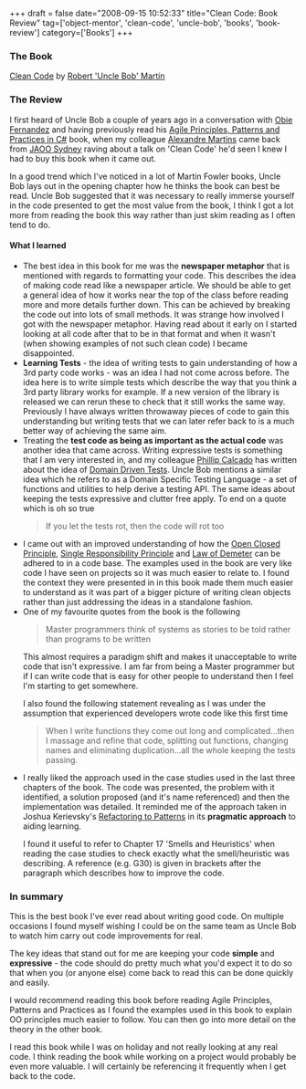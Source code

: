 +++
draft = false
date="2008-09-15 10:52:33"
title="Clean Code: Book Review"
tag=['object-mentor', 'clean-code', 'uncle-bob', 'books', 'book-review']
category=['Books']
+++

<h3>The Book</h3>
<a href="http://www.amazon.co.uk/Clean-Code-Handbook-Software-Craftsmanship/dp/0132350882/ref=sr_1_1?ie=UTF8&s=books&qid=1221268338&sr=8-1">Clean Code</a> by <a href="http://www.amazon.co.uk/Clean-Code-Handbook-Software-Craftsmanship/dp/0132350882/ref=sr_1_1?ie=UTF8&s=books&qid=1221268338&sr=8-1">Robert 'Uncle Bob' Martin</a>

<h3>The Review</h3>

I first heard of Uncle Bob a couple of years ago in a conversation with <a href="http://blog.obiefernandez.com/content/">Obie Fernandez</a> and having previously read his <a href="http://www.amazon.co.uk/Principles-Patterns-Practices-Robert-Martin/dp/0131857258/ref=sr_1_2?ie=UTF8&s=books&qid=1221410457&sr=8-2">Agile Principles, Patterns and Practices in C#</a> book, when my colleague <a href="http://blog.m.artins.net/">Alexandre Martins</a> came back from <a href="http://jaoo.com.au/sydney-2008/conference/">JAOO Sydney</a> raving about a talk on 'Clean Code' he'd seen I knew I had to buy this book when it came out.

In a good trend which I've noticed in a lot of Martin Fowler books, Uncle Bob lays out in the opening chapter how he thinks the book can best be read. Uncle Bob suggested that it was necessary to really immerse yourself in the code presented to get the most value from the book, I think I got a lot more from reading the book this way rather than just skim reading as I often tend to do.

<h4>What I learned</h4>
<ul>
<li>The best idea in this book for me was the <strong>newspaper metaphor</strong> that is mentioned with regards to formatting your code. This describes the idea of making code read like a newspaper article. We should be able to get a general idea of how it works near the top of the class before reading more and more details further down. This can be achieved by breaking the code out into lots of small methods. It was strange how involved I got with the newspaper metaphor. Having read about it early on I started looking at all code after that to be in that format and when it wasn't (when showing examples of not such clean code) I became disappointed.
</li>

<li>
<strong>Learning Tests</strong> - the idea of writing tests to gain understanding of how a 3rd party code works - was an idea I had not come across before. The idea here is to write simple tests which describe the way that you think a 3rd party library works for example. If a new version of the library is released we can rerun these to check that it still works the same way. Previously I have always written throwaway pieces of code to gain this understanding but writing tests that we can later refer back to is a much better way of achieving the same aim.
</li>

<li>
Treating the <strong>test code as being as important as the actual code</strong> was another idea that came across. Writing expressive tests is something that I am very interested in, and my colleague <a href="http://fragmental.tw/">Phillip Calcado</a> has written about the idea of <a href="http://fragmental.tw/2008/07/02/domain-driven-tests/">Domain Driven Tests</a>. Uncle Bob mentions a similar idea which he refers to as a Domain Specific Testing Language - a set of functions and utilities to help derive a testing API. The same ideas about keeping the tests expressive and clutter free apply. To end on a quote which is oh so true

<blockquote>If you let the tests rot, then the code will rot too</blockquote>
</li>

<li>
I came out with an improved understanding of how the <a href="http://en.wikipedia.org/wiki/Open/closed_principle">Open Closed Principle</a>, <a href="http://en.wikipedia.org/wiki/Single_responsibility_principle">Single Responsibility Principle</a> and <a href="http://www.dcmanges.com/blog/37">Law of Demeter</a> can be adhered to in a code base. The examples used in the book are very like code I have seen on projects so it was much easier to relate to. I found the context they were presented in in this book made them much easier to understand as it was part of a bigger picture of writing clean objects rather than just addressing the ideas in a standalone fashion.
</li>

<li>One of my favourite quotes from the book is the following
<blockquote>Master programmers think of systems as stories to be told rather than programs to be written</blockquote>
This almost requires a paradigm shift and makes it unacceptable to write code that isn't expressive. I am far from being a Master programmer but if I can write code that is easy for other people to understand then I feel I'm starting to get somewhere.

I also found the following statement revealing as I was under the assumption that experienced developers wrote code like this first time

<blockquote>
When I write functions they come out long and complicated...then I massage and refine that code, splitting out functions, changing names and eliminating duplication...all the whole keeping the tests passing.
</blockquote>
</li>

<li>
I really liked the approach used in the case studies used in the last three chapters of the book. The code was presented, the problem with it identified, a solution proposed (and it's name referenced) and then the implementation was detailed. It reminded me of the approach taken in Joshua Kerievsky's <a href="http://www.industriallogic.com/xp/refactoring/">Refactoring to Patterns</a> in its <strong>pragmatic approach</strong> to aiding learning.

I found it useful to refer to Chapter 17 'Smells and Heuristics' when reading the case studies to check exactly what the smell/heuristic was describing. A reference (e.g. G30) is given in brackets after the paragraph which describes how to improve the code.
</li>

</ul>

<h3>In summary</h3>

This is the best book I've ever read about writing good code. On multiple occasions I found myself wishing I could be on the same team as Uncle Bob to watch him carry out code improvements for real.

The key ideas that stand out for me are keeping your code <strong>simple</strong> and <strong>expressive</strong> - the code should do pretty much what you'd expect it to do so that when you (or anyone else) come back to read this can be done quickly and easily.

I would recommend reading this book before reading Agile Principles, Patterns and Practices as I found the examples used in this book to explain OO principles much easier to follow. You can then go into more detail on the theory in the other book.

I read this book while I was on holiday and not really looking at any real code. I think reading the book while working on  a project would probably be even more valuable. I will certainly be referencing it frequently when I get back to the code.
